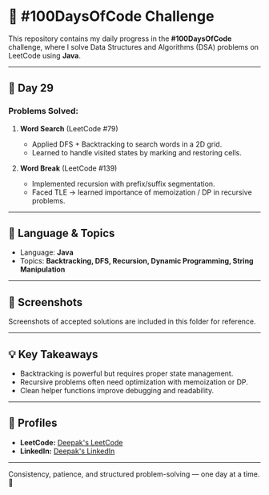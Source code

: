 # 🚀 #100DaysOfCode Challenge

This repository contains my daily progress in the **#100DaysOfCode** challenge, where I solve Data Structures and Algorithms (DSA) problems on LeetCode using **Java**.

---

## 📅 Day 29
### Problems Solved:
1. **Word Search** (LeetCode #79)  
   - Applied DFS + Backtracking to search words in a 2D grid.  
   - Learned to handle visited states by marking and restoring cells.

2. **Word Break** (LeetCode #139)  
   - Implemented recursion with prefix/suffix segmentation.  
   - Faced TLE → learned importance of memoization / DP in recursive problems.

---

## 🔧 Language & Topics
- Language: **Java**  
- Topics: **Backtracking, DFS, Recursion, Dynamic Programming, String Manipulation**

---

## 📸 Screenshots
Screenshots of accepted solutions are included in this folder for reference.

---

## 💡 Key Takeaways
- Backtracking is powerful but requires proper state management.  
- Recursive problems often need optimization with memoization or DP.  
- Clean helper functions improve debugging and readability.  

---

## 🔗 Profiles
- **LeetCode:** [Deepak's LeetCode](https://lnkd.in/dHhMN4i3)  
- **LinkedIn:** [Deepak's LinkedIn](https://linkedin.com)  

---

Consistency, patience, and structured problem-solving — one day at a time. 💪
